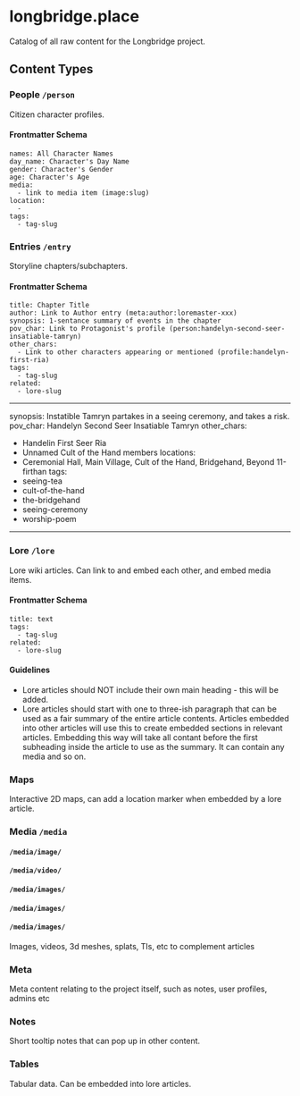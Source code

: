 # longbridge.place

Catalog of all raw content for the Longbridge project.


## Content Types

### People `/person`
Citizen character profiles.

#### Frontmatter Schema

    names: All Character Names
    day_name: Character's Day Name
    gender: Character's Gender
    age: Character's Age
    media:
      - link to media item (image:slug)
    location:
      - 
    tags:
      - tag-slug


### Entries `/entry`
Storyline chapters/subchapters.

#### Frontmatter Schema

    title: Chapter Title
    author: Link to Author entry (meta:author:loremaster-xxx)
    synopsis: 1-sentance summary of events in the chapter
    pov_char: Link to Protagonist's profile (person:handelyn-second-seer-insatiable-tamryn)
    other_chars:
      - Link to other characters appearing or mentioned (profile:handelyn-first-ria)
    tags:
      - tag-slug
    related:
      - lore-slug
---
synopsis: Instatible Tamryn partakes in a seeing ceremony, and takes a risk.
pov_char: Handelyn Second Seer Insatiable Tamryn
other_chars: 
 - Handelin First Seer Ria
 - Unnamed Cult of the Hand members
locations:
 - Ceremonial Hall, Main Village, Cult of the Hand, Bridgehand, Beyond 11-firthan
tags:
 - seeing-tea
 - cult-of-the-hand
 - the-bridgehand
 - seeing-ceremony
 - worship-poem
---


### Lore `/lore`
Lore wiki articles. Can link to and embed each other, and embed media items.

#### Frontmatter Schema

    title: text
    tags:
      - tag-slug
    related:
      - lore-slug

#### Guidelines

- Lore articles should NOT include their own main heading - this will be added.
- Lore articles should start with one to three-ish paragraph that can be used
  as a fair summary of the entire article contents. Articles embedded into
  other articles will use this to create embedded sections in relevant
  articles. Embedding this way will take all contant before the first
  subheading inside the article to use as the summary. It can contain any media
  and so on.



### Maps
Interactive 2D maps, can add a location marker when embedded by a lore article.

### Media `/media`
#### `/media/image/`
#### `/media/video/`
#### `/media/images/`
#### `/media/images/`
#### `/media/images/`

Images, videos, 3d meshes, splats, TIs, etc to complement articles

### Meta
Meta content relating to the project itself, such as notes, user profiles, admins etc

### Notes
Short tooltip notes that can pop up in other content. 

### Tables
Tabular data. Can be embedded into lore articles.



